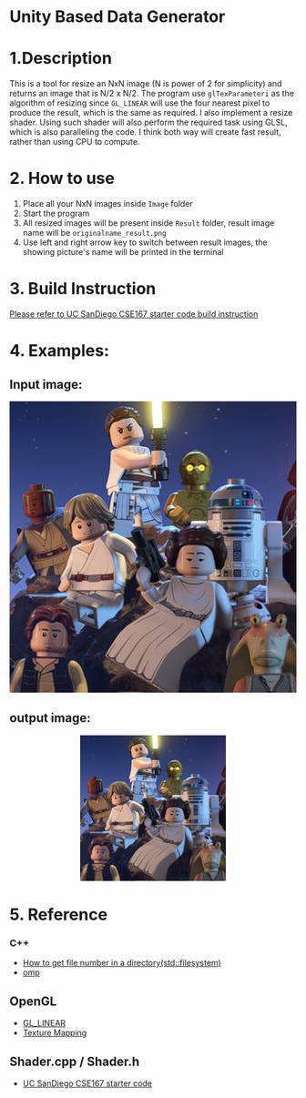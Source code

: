# Unity Based Data Generator

# 1.Description
This is a tool for resize an NxN image (N is power of 2 for simplicity) and returns an image that is N/2 x N/2. The program use `glTexParameteri` as the algorithm of resizing since `GL_LINEAR` will use the four nearest pixel to produce the result, which is the same as required. I also implement a resize shader. Using such shader will also perform the required task using GLSL, which is also paralleling the code. I think both way will create fast result, rather than using CPU to compute. 

# 2. How to use
1. Place all your NxN images inside `Image` folder
2. Start the program
3. All resized images will be present inside `Result` folder, result image name will be `originalname_result.png`
4. Use left and right arrow key to switch between result images, the showing picture's name will be printed in the terminal
# 3. Build Instruction
[Please refer to UC SanDiego CSE167 starter code build instruction](http://ivl.calit2.net/wiki/index.php/BasecodeCSE167F20)
# 4. Examples:
## Input image:
<p align="center">
  <img src="Samples/copy_0.png" alt="Logo" width="512" height="512">
</p>

## output image:
<p align="center">
  <img src="Samples/copy_0_result.png" alt="Logo" width="256" height="256">
</p>

# 5. Reference
### C++
- [How to get file number in a directory(std::filesystem)](https://stackoverflow.com/questions/41304891/how-to-count-the-number-of-files-in-a-directory-using-standard)
- [omp](https://www.openmp.org/wp-content/uploads/OpenMP3.1-CCard.pdf)
## OpenGL
- [GL_LINEAR](https://registry.khronos.org/OpenGL-Refpages/gl4/html/glTexParameter.xhtml)
- [Texture Mapping](https://learnopengl.com/Getting-started/Textures)
## Shader.cpp / Shader.h 
 - [UC SanDiego CSE167 starter code](http://ivl.calit2.net/wiki/index.php/BasecodeCSE167F20)

